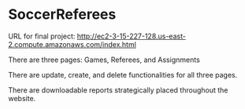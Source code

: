 # SoccerReferees

URL for final project: http://ec2-3-15-227-128.us-east-2.compute.amazonaws.com/index.html

There are three pages: Games, Referees, and Assignments

There are update, create, and delete functionalities for all three pages. 

There are downloadable reports strategically placed throughout the website. 